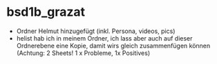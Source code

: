# bsd1b_grazat

- Ordner Helmut hinzugefügt (inkl. Persona, videos, pics)
- helist hab ich in meinem Ordner, ich lass aber auch auf dieser Ordnerebene eine Kopie, damit wirs gleich zusammenfügen können (Achtung: 2 Sheets! 1 x Probleme, 1x Positives)
